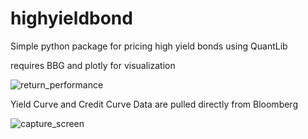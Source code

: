 # highyieldbond

Simple python package for pricing high yield bonds using QuantLib

requires BBG and plotly for visualization

![return_performance](https://user-images.githubusercontent.com/26715208/53972341-7fb1c500-40f6-11e9-9bb2-cce001082fdb.png)

Yield Curve and Credit Curve Data are pulled directly from Bloomberg

![capture_screen](https://user-images.githubusercontent.com/26715208/53972539-e0410200-40f6-11e9-894e-463c280e8e78.PNG)
